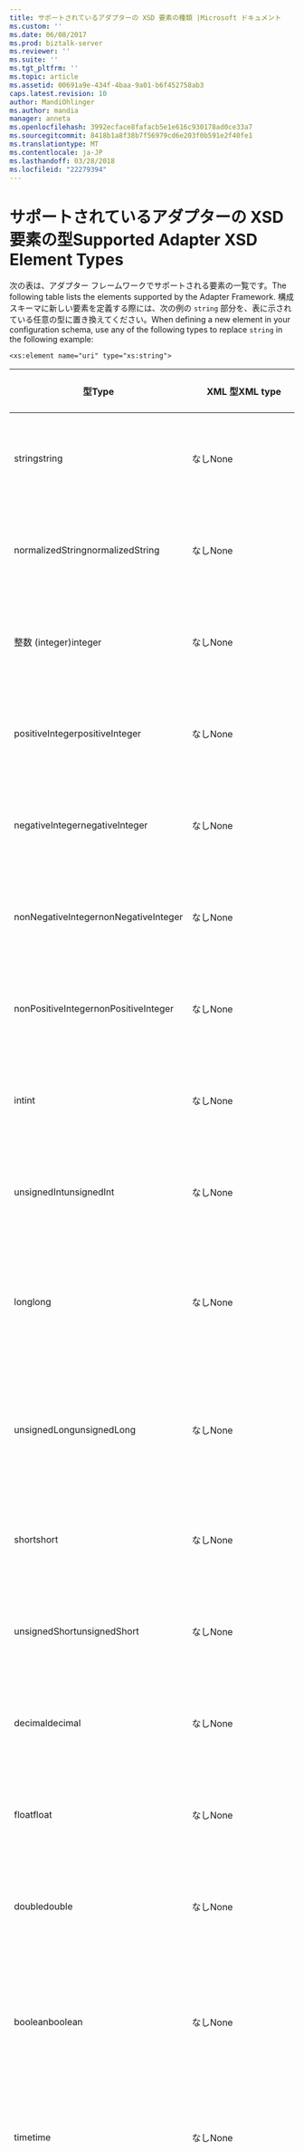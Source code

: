 ```yaml
---
title: サポートされているアダプターの XSD 要素の種類 |Microsoft ドキュメント
ms.custom: ''
ms.date: 06/08/2017
ms.prod: biztalk-server
ms.reviewer: ''
ms.suite: ''
ms.tgt_pltfrm: ''
ms.topic: article
ms.assetid: 00691a9e-434f-4baa-9a01-b6f452758ab3
caps.latest.revision: 10
author: MandiOhlinger
ms.author: mandia
manager: anneta
ms.openlocfilehash: 3992ecface8fafacb5e1e616c930178ad0ce33a7
ms.sourcegitcommit: 8418b1a8f38b7f56979cd6e203f0b591e2f40fe1
ms.translationtype: MT
ms.contentlocale: ja-JP
ms.lasthandoff: 03/28/2018
ms.locfileid: "22279394"
---
```

# <a name="supported-adapter-xsd-element-types"></a><span data-ttu-id="ef782-102">サポートされているアダプターの XSD 要素の型</span><span class="sxs-lookup"><span data-stu-id="ef782-102">Supported Adapter XSD Element Types</span></span>
<span data-ttu-id="ef782-103">次の表は、アダプター フレームワークでサポートされる要素の一覧です。</span><span class="sxs-lookup"><span data-stu-id="ef782-103">The following table lists the elements supported by the Adapter Framework.</span></span> <span data-ttu-id="ef782-104">構成スキーマに新しい要素を定義する際には、次の例の `string` 部分を、表に示されている任意の型に置き換えてください。</span><span class="sxs-lookup"><span data-stu-id="ef782-104">When defining a new element in your configuration schema, use any of the following types to replace `string` in the following example:</span></span>  
  
```  
<xs:element name="uri" type="xs:string">  
```  
  
|<span data-ttu-id="ef782-105">型</span><span class="sxs-lookup"><span data-stu-id="ef782-105">Type</span></span>|<span data-ttu-id="ef782-106">XML 型</span><span class="sxs-lookup"><span data-stu-id="ef782-106">XML type</span></span>|<span data-ttu-id="ef782-107">UI の動作</span><span class="sxs-lookup"><span data-stu-id="ef782-107">UI behavior</span></span>|<span data-ttu-id="ef782-108">その他の仕様</span><span class="sxs-lookup"><span data-stu-id="ef782-108">Other specifics</span></span>|  
|----------|--------------|-----------------|---------------------|  
|<span data-ttu-id="ef782-109">string</span><span class="sxs-lookup"><span data-stu-id="ef782-109">string</span></span>|<span data-ttu-id="ef782-110">なし</span><span class="sxs-lookup"><span data-stu-id="ef782-110">None</span></span>|<span data-ttu-id="ef782-111">編集ボックス。この型のみを受け取ります。</span><span class="sxs-lookup"><span data-stu-id="ef782-111">Edit box accepting type only.</span></span>|<span data-ttu-id="ef782-112">最大および最小を制限するために属性</span><span class="sxs-lookup"><span data-stu-id="ef782-112">Attribute to constrain max/min</span></span>|  
|<span data-ttu-id="ef782-113">normalizedString</span><span class="sxs-lookup"><span data-stu-id="ef782-113">normalizedString</span></span>|<span data-ttu-id="ef782-114">なし</span><span class="sxs-lookup"><span data-stu-id="ef782-114">None</span></span>|<span data-ttu-id="ef782-115">編集ボックス。この型のみを受け取ります。</span><span class="sxs-lookup"><span data-stu-id="ef782-115">Edit box accepting type only.</span></span>|<span data-ttu-id="ef782-116">最大および最小を制限するために属性</span><span class="sxs-lookup"><span data-stu-id="ef782-116">Attribute to constrain max/min</span></span>|  
|<span data-ttu-id="ef782-117">整数 (integer)</span><span class="sxs-lookup"><span data-stu-id="ef782-117">integer</span></span>|<span data-ttu-id="ef782-118">なし</span><span class="sxs-lookup"><span data-stu-id="ef782-118">None</span></span>|<span data-ttu-id="ef782-119">編集ボックス。この型のみを受け取ります。</span><span class="sxs-lookup"><span data-stu-id="ef782-119">Edit box accepting type only.</span></span>|<span data-ttu-id="ef782-120">最大および最小を制限するために属性</span><span class="sxs-lookup"><span data-stu-id="ef782-120">Attribute to constrain max/min</span></span>|  
|<span data-ttu-id="ef782-121">positiveInteger</span><span class="sxs-lookup"><span data-stu-id="ef782-121">positiveInteger</span></span>|<span data-ttu-id="ef782-122">なし</span><span class="sxs-lookup"><span data-stu-id="ef782-122">None</span></span>|<span data-ttu-id="ef782-123">編集ボックス。この型のみを受け取ります。</span><span class="sxs-lookup"><span data-stu-id="ef782-123">Edit box accepting type only.</span></span>|<span data-ttu-id="ef782-124">最大および最小を制限するために属性</span><span class="sxs-lookup"><span data-stu-id="ef782-124">Attribute to constrain max/min</span></span>|  
|<span data-ttu-id="ef782-125">negativeInteger</span><span class="sxs-lookup"><span data-stu-id="ef782-125">negativeInteger</span></span>|<span data-ttu-id="ef782-126">なし</span><span class="sxs-lookup"><span data-stu-id="ef782-126">None</span></span>|<span data-ttu-id="ef782-127">編集ボックス。この型のみを受け取ります。</span><span class="sxs-lookup"><span data-stu-id="ef782-127">Edit box accepting type only.</span></span>|<span data-ttu-id="ef782-128">最大および最小を制限するために属性</span><span class="sxs-lookup"><span data-stu-id="ef782-128">Attribute to constrain max/min</span></span>|  
|<span data-ttu-id="ef782-129">nonNegativeInteger</span><span class="sxs-lookup"><span data-stu-id="ef782-129">nonNegativeInteger</span></span>|<span data-ttu-id="ef782-130">なし</span><span class="sxs-lookup"><span data-stu-id="ef782-130">None</span></span>|<span data-ttu-id="ef782-131">編集ボックス。この型のみを受け取ります。</span><span class="sxs-lookup"><span data-stu-id="ef782-131">Edit box accepting type only.</span></span>|<span data-ttu-id="ef782-132">最大および最小を制限するために属性</span><span class="sxs-lookup"><span data-stu-id="ef782-132">Attribute to constrain max/min</span></span>|  
|<span data-ttu-id="ef782-133">nonPositiveInteger</span><span class="sxs-lookup"><span data-stu-id="ef782-133">nonPositiveInteger</span></span>|<span data-ttu-id="ef782-134">なし</span><span class="sxs-lookup"><span data-stu-id="ef782-134">None</span></span>|<span data-ttu-id="ef782-135">編集ボックス。この型のみを受け取ります。</span><span class="sxs-lookup"><span data-stu-id="ef782-135">Edit box accepting type only.</span></span>|<span data-ttu-id="ef782-136">最大および最小を制限するために属性</span><span class="sxs-lookup"><span data-stu-id="ef782-136">Attribute to constrain max/min</span></span>|  
|<span data-ttu-id="ef782-137">int</span><span class="sxs-lookup"><span data-stu-id="ef782-137">int</span></span>|<span data-ttu-id="ef782-138">なし</span><span class="sxs-lookup"><span data-stu-id="ef782-138">None</span></span>|<span data-ttu-id="ef782-139">編集ボックス。この型のみを受け取ります。</span><span class="sxs-lookup"><span data-stu-id="ef782-139">Edit box accepting type only.</span></span>|<span data-ttu-id="ef782-140">最大および最小を制限するために属性</span><span class="sxs-lookup"><span data-stu-id="ef782-140">Attribute to constrain max/min</span></span>|  
|<span data-ttu-id="ef782-141">unsignedInt</span><span class="sxs-lookup"><span data-stu-id="ef782-141">unsignedInt</span></span>|<span data-ttu-id="ef782-142">なし</span><span class="sxs-lookup"><span data-stu-id="ef782-142">None</span></span>|<span data-ttu-id="ef782-143">編集ボックス。この型のみを受け取ります。</span><span class="sxs-lookup"><span data-stu-id="ef782-143">Edit box accepting type only.</span></span>|<span data-ttu-id="ef782-144">最大および最小を制限するために属性</span><span class="sxs-lookup"><span data-stu-id="ef782-144">Attribute to constrain max/min</span></span>|  
|<span data-ttu-id="ef782-145">long</span><span class="sxs-lookup"><span data-stu-id="ef782-145">long</span></span>|<span data-ttu-id="ef782-146">なし</span><span class="sxs-lookup"><span data-stu-id="ef782-146">None</span></span>|<span data-ttu-id="ef782-147">編集ボックス。この型の 10 進数のみを受け取ります。</span><span class="sxs-lookup"><span data-stu-id="ef782-147">Edit box accepting type only and a decimal.</span></span>|<span data-ttu-id="ef782-148">最大および最小を制限するために属性</span><span class="sxs-lookup"><span data-stu-id="ef782-148">Attribute to constrain max/min</span></span>|  
|<span data-ttu-id="ef782-149">unsignedLong</span><span class="sxs-lookup"><span data-stu-id="ef782-149">unsignedLong</span></span>|<span data-ttu-id="ef782-150">なし</span><span class="sxs-lookup"><span data-stu-id="ef782-150">None</span></span>|<span data-ttu-id="ef782-151">編集ボックス。この型の 10 進数のみを受け取ります。</span><span class="sxs-lookup"><span data-stu-id="ef782-151">Edit box accepting type only and a decimal.</span></span>|<span data-ttu-id="ef782-152">最大および最小を制限する属性</span><span class="sxs-lookup"><span data-stu-id="ef782-152">Attribute to constraint max/min</span></span>|  
|<span data-ttu-id="ef782-153">short</span><span class="sxs-lookup"><span data-stu-id="ef782-153">short</span></span>|<span data-ttu-id="ef782-154">なし</span><span class="sxs-lookup"><span data-stu-id="ef782-154">None</span></span>|<span data-ttu-id="ef782-155">編集ボックス。この型のみを受け取ります。</span><span class="sxs-lookup"><span data-stu-id="ef782-155">Edit box accepting type only.</span></span>|<span data-ttu-id="ef782-156">最大および最小を制限するために属性</span><span class="sxs-lookup"><span data-stu-id="ef782-156">Attribute to constrain max/min</span></span>|  
|<span data-ttu-id="ef782-157">unsignedShort</span><span class="sxs-lookup"><span data-stu-id="ef782-157">unsignedShort</span></span>|<span data-ttu-id="ef782-158">なし</span><span class="sxs-lookup"><span data-stu-id="ef782-158">None</span></span>|<span data-ttu-id="ef782-159">編集ボックス。この型のみを受け取ります。</span><span class="sxs-lookup"><span data-stu-id="ef782-159">Edit box accepting type only.</span></span>|<span data-ttu-id="ef782-160">最大および最小を制限するために属性</span><span class="sxs-lookup"><span data-stu-id="ef782-160">Attribute to constrain max/min</span></span>|  
|<span data-ttu-id="ef782-161">decimal</span><span class="sxs-lookup"><span data-stu-id="ef782-161">decimal</span></span>|<span data-ttu-id="ef782-162">なし</span><span class="sxs-lookup"><span data-stu-id="ef782-162">None</span></span>|<span data-ttu-id="ef782-163">編集ボックス。この型のみを受け取ります。</span><span class="sxs-lookup"><span data-stu-id="ef782-163">Edit box accepting type only.</span></span>|<span data-ttu-id="ef782-164">最大および最小を制限するために属性</span><span class="sxs-lookup"><span data-stu-id="ef782-164">Attribute to constrain max/min</span></span>|  
|<span data-ttu-id="ef782-165">float</span><span class="sxs-lookup"><span data-stu-id="ef782-165">float</span></span>|<span data-ttu-id="ef782-166">なし</span><span class="sxs-lookup"><span data-stu-id="ef782-166">None</span></span>|<span data-ttu-id="ef782-167">編集ボックス。この型のみを受け取ります。</span><span class="sxs-lookup"><span data-stu-id="ef782-167">Edit box accepting type only.</span></span>|<span data-ttu-id="ef782-168">最大および最小を制限するために属性</span><span class="sxs-lookup"><span data-stu-id="ef782-168">Attribute to constrain max/min</span></span>|  
|<span data-ttu-id="ef782-169">double</span><span class="sxs-lookup"><span data-stu-id="ef782-169">double</span></span>|<span data-ttu-id="ef782-170">なし</span><span class="sxs-lookup"><span data-stu-id="ef782-170">None</span></span>|<span data-ttu-id="ef782-171">編集ボックス。この型のみを受け取ります。</span><span class="sxs-lookup"><span data-stu-id="ef782-171">Edit box accepting type only.</span></span>|<span data-ttu-id="ef782-172">最大および最小を制限するために属性</span><span class="sxs-lookup"><span data-stu-id="ef782-172">Attribute to constrain max/min</span></span>|  
|<span data-ttu-id="ef782-173">boolean</span><span class="sxs-lookup"><span data-stu-id="ef782-173">boolean</span></span>|<span data-ttu-id="ef782-174">なし</span><span class="sxs-lookup"><span data-stu-id="ef782-174">None</span></span>|<span data-ttu-id="ef782-175">ドロップダウン リスト。ブール値が表示されます。</span><span class="sxs-lookup"><span data-stu-id="ef782-175">Drop-down list populated with Boolean values.</span></span>|<span data-ttu-id="ef782-176">なし</span><span class="sxs-lookup"><span data-stu-id="ef782-176">None</span></span>|  
|<span data-ttu-id="ef782-177">time</span><span class="sxs-lookup"><span data-stu-id="ef782-177">time</span></span>|<span data-ttu-id="ef782-178">なし</span><span class="sxs-lookup"><span data-stu-id="ef782-178">None</span></span>|<span data-ttu-id="ef782-179">編集ボックス。この型のみを受け取ります。</span><span class="sxs-lookup"><span data-stu-id="ef782-179">Edit box accepting type only.</span></span>|<span data-ttu-id="ef782-180">なし</span><span class="sxs-lookup"><span data-stu-id="ef782-180">None</span></span>|  
|<span data-ttu-id="ef782-181">dateTime</span><span class="sxs-lookup"><span data-stu-id="ef782-181">dateTime</span></span>|<span data-ttu-id="ef782-182">なし</span><span class="sxs-lookup"><span data-stu-id="ef782-182">None</span></span>|<span data-ttu-id="ef782-183">編集ボックス。この型のみを受け取ります。</span><span class="sxs-lookup"><span data-stu-id="ef782-183">Edit box accepting type only.</span></span> <span data-ttu-id="ef782-184">フィールド領域の最後には省略記号ボタンが表示されます。</span><span class="sxs-lookup"><span data-stu-id="ef782-184">An ellipsis appears at the end of the field area.</span></span> <span data-ttu-id="ef782-185">省略記号ボタンをクリックすると、カレンダーが表示されます。</span><span class="sxs-lookup"><span data-stu-id="ef782-185">Click the ellipsis and the calendar appears.</span></span>|<span data-ttu-id="ef782-186">なし</span><span class="sxs-lookup"><span data-stu-id="ef782-186">None</span></span>|  
|<span data-ttu-id="ef782-187">date</span><span class="sxs-lookup"><span data-stu-id="ef782-187">date</span></span>|<span data-ttu-id="ef782-188">なし</span><span class="sxs-lookup"><span data-stu-id="ef782-188">None</span></span>|<span data-ttu-id="ef782-189">編集ボックス。この型のみを受け取ります。</span><span class="sxs-lookup"><span data-stu-id="ef782-189">Edit box accepting type only.</span></span> <span data-ttu-id="ef782-190">フィールド領域の最後には省略記号ボタンが表示されます。</span><span class="sxs-lookup"><span data-stu-id="ef782-190">An ellipsis appears at the end of the field area.</span></span> <span data-ttu-id="ef782-191">省略記号ボタンをクリックすると、カレンダーが表示されます。</span><span class="sxs-lookup"><span data-stu-id="ef782-191">Click the ellipsis and the calendar appears.</span></span>|<span data-ttu-id="ef782-192">なし</span><span class="sxs-lookup"><span data-stu-id="ef782-192">None</span></span>|  
|<span data-ttu-id="ef782-193">gMonth</span><span class="sxs-lookup"><span data-stu-id="ef782-193">gMonth</span></span>|<span data-ttu-id="ef782-194">なし</span><span class="sxs-lookup"><span data-stu-id="ef782-194">None</span></span>|<span data-ttu-id="ef782-195">編集ボックス。この型のみを受け取ります。</span><span class="sxs-lookup"><span data-stu-id="ef782-195">Edit box accepting type only.</span></span>|<span data-ttu-id="ef782-196">この値は文字列であり、想定どおりの動作が行なわれない場合があります。</span><span class="sxs-lookup"><span data-stu-id="ef782-196">This value is a string and thus may not perform as expected.</span></span> <span data-ttu-id="ef782-197">月の値を保持するには、制限付きの xsd:int 型を使用する方法もあります。</span><span class="sxs-lookup"><span data-stu-id="ef782-197">Consider using xsd:int types with restrictions to hold the month value instead.</span></span>|  
|<span data-ttu-id="ef782-198">gYear</span><span class="sxs-lookup"><span data-stu-id="ef782-198">gYear</span></span>|<span data-ttu-id="ef782-199">なし</span><span class="sxs-lookup"><span data-stu-id="ef782-199">None</span></span>|<span data-ttu-id="ef782-200">編集ボックス。この型のみを受け取ります。</span><span class="sxs-lookup"><span data-stu-id="ef782-200">Edit box accepting type only.</span></span>|<span data-ttu-id="ef782-201">この値は文字列であり、想定どおりの動作が行なわれない場合があります。</span><span class="sxs-lookup"><span data-stu-id="ef782-201">This value is a string and thus may not perform as expected.</span></span> <span data-ttu-id="ef782-202">年の値を保持するには、制限付きの xsd:int 型を使用する方法もあります。</span><span class="sxs-lookup"><span data-stu-id="ef782-202">Consider using xsd:int types with restrictions to hold the year value instead.</span></span>|  
|<span data-ttu-id="ef782-203">gYearMonth</span><span class="sxs-lookup"><span data-stu-id="ef782-203">gYearMonth</span></span>|<span data-ttu-id="ef782-204">なし</span><span class="sxs-lookup"><span data-stu-id="ef782-204">None</span></span>|<span data-ttu-id="ef782-205">編集ボックス。この型のみを受け取ります。</span><span class="sxs-lookup"><span data-stu-id="ef782-205">Edit box accepting type only.</span></span>|<span data-ttu-id="ef782-206">この値は文字列であり、想定どおりの動作が行なわれない場合があります。</span><span class="sxs-lookup"><span data-stu-id="ef782-206">This value is a string and thus may not perform as expected.</span></span> <span data-ttu-id="ef782-207">年と月の値を保持するには、制限付きの xsd:int 型を使用する方法もあります。</span><span class="sxs-lookup"><span data-stu-id="ef782-207">Consider using xsd:int types with restrictions to hold the year and month value instead.</span></span>|  
|<span data-ttu-id="ef782-208">gDay</span><span class="sxs-lookup"><span data-stu-id="ef782-208">gDay</span></span>|<span data-ttu-id="ef782-209">なし</span><span class="sxs-lookup"><span data-stu-id="ef782-209">None</span></span>|<span data-ttu-id="ef782-210">編集ボックス。この型のみを受け取ります。</span><span class="sxs-lookup"><span data-stu-id="ef782-210">Edit box accepting type only.</span></span>|<span data-ttu-id="ef782-211">この値は文字列であり、想定どおりの動作が行なわれない場合があります。</span><span class="sxs-lookup"><span data-stu-id="ef782-211">This value is a string and thus may not perform as expected.</span></span> <span data-ttu-id="ef782-212">日の値を保持するには、制限付きの xsd:int 型を使用する方法もあります。</span><span class="sxs-lookup"><span data-stu-id="ef782-212">Consider using xsd:int types with restrictions to hold the day value instead.</span></span>|  
|<span data-ttu-id="ef782-213">gMonthDay</span><span class="sxs-lookup"><span data-stu-id="ef782-213">gMonthDay</span></span>|<span data-ttu-id="ef782-214">なし</span><span class="sxs-lookup"><span data-stu-id="ef782-214">None</span></span>|<span data-ttu-id="ef782-215">編集ボックス。この型のみを受け取ります。</span><span class="sxs-lookup"><span data-stu-id="ef782-215">Edit box accepting type only.</span></span>|<span data-ttu-id="ef782-216">この値は文字列であり、想定どおりの動作が行なわれない場合があります。</span><span class="sxs-lookup"><span data-stu-id="ef782-216">This value is a string and thus may not perform as expected.</span></span> <span data-ttu-id="ef782-217">月と日の値を保持するには、制限付きの xsd:int 型を使用する方法もあります。</span><span class="sxs-lookup"><span data-stu-id="ef782-217">Consider using xsd:int types with restrictions to hold the month and day value instead.</span></span>|  
|<span data-ttu-id="ef782-218">名前</span><span class="sxs-lookup"><span data-stu-id="ef782-218">Name</span></span>|<span data-ttu-id="ef782-219">なし</span><span class="sxs-lookup"><span data-stu-id="ef782-219">None</span></span>|<span data-ttu-id="ef782-220">編集ボックス。この型のみを受け取ります。</span><span class="sxs-lookup"><span data-stu-id="ef782-220">Edit box accepting type only.</span></span>|<span data-ttu-id="ef782-221">なし</span><span class="sxs-lookup"><span data-stu-id="ef782-221">None</span></span>|  
|<span data-ttu-id="ef782-222">NCName</span><span class="sxs-lookup"><span data-stu-id="ef782-222">NCName</span></span>|<span data-ttu-id="ef782-223">なし</span><span class="sxs-lookup"><span data-stu-id="ef782-223">None</span></span>|<span data-ttu-id="ef782-224">編集ボックス。この型のみを受け取ります。</span><span class="sxs-lookup"><span data-stu-id="ef782-224">Edit box accepting type only.</span></span>|<span data-ttu-id="ef782-225">なし</span><span class="sxs-lookup"><span data-stu-id="ef782-225">None</span></span>|  
|<span data-ttu-id="ef782-226">anyURI</span><span class="sxs-lookup"><span data-stu-id="ef782-226">anyURI</span></span>|<span data-ttu-id="ef782-227">なし</span><span class="sxs-lookup"><span data-stu-id="ef782-227">None</span></span>|<span data-ttu-id="ef782-228">編集ボックス。この型のみを受け取ります。</span><span class="sxs-lookup"><span data-stu-id="ef782-228">Edit box accepting type only.</span></span>|<span data-ttu-id="ef782-229">なし</span><span class="sxs-lookup"><span data-stu-id="ef782-229">None</span></span>|  
|<span data-ttu-id="ef782-230">Sequence</span><span class="sxs-lookup"><span data-stu-id="ef782-230">Sequence</span></span>|<span data-ttu-id="ef782-231">"Sequence" スキーマ要素</span><span class="sxs-lookup"><span data-stu-id="ef782-231">"Sequence" Schema Element</span></span>|<span data-ttu-id="ef782-232">なし</span><span class="sxs-lookup"><span data-stu-id="ef782-232">None</span></span>|<span data-ttu-id="ef782-233">なし</span><span class="sxs-lookup"><span data-stu-id="ef782-233">None</span></span>|  
|<span data-ttu-id="ef782-234">グループ</span><span class="sxs-lookup"><span data-stu-id="ef782-234">Groups</span></span>|<span data-ttu-id="ef782-235">なし</span><span class="sxs-lookup"><span data-stu-id="ef782-235">None</span></span>|<span data-ttu-id="ef782-236">"+" または "-" 記号。グループ内のすべてのフィールドを展開するか折りたたみます。</span><span class="sxs-lookup"><span data-stu-id="ef782-236">A "+" or "-" sign that expands or collapses all fields within the group.</span></span><br /><br /> <span data-ttu-id="ef782-237">プロパティ ページの右側は編集できません。</span><span class="sxs-lookup"><span data-stu-id="ef782-237">No edit functionality on the right side of the property page.</span></span>|<span data-ttu-id="ef782-238">なし</span><span class="sxs-lookup"><span data-stu-id="ef782-238">None</span></span>|  
|<span data-ttu-id="ef782-239">[ファイル名]</span><span class="sxs-lookup"><span data-stu-id="ef782-239">File Name</span></span>|<span data-ttu-id="ef782-240">FileName</span><span class="sxs-lookup"><span data-stu-id="ef782-240">FileName</span></span>|<span data-ttu-id="ef782-241">フィールド領域の最後には省略記号ボタンが表示されます。</span><span class="sxs-lookup"><span data-stu-id="ef782-241">An ellipsis appears at the end of the field area.</span></span> <span data-ttu-id="ef782-242">省略記号ボタンをクリックし、 **Windows FileOpen** ファイルを選択できるダイアログ ボックスが表示されます。</span><span class="sxs-lookup"><span data-stu-id="ef782-242">Click the ellipsis and the **Windows FileOpen** dialog box appears, allowing selection of a file.</span></span>|<span data-ttu-id="ef782-243">なし</span><span class="sxs-lookup"><span data-stu-id="ef782-243">None</span></span>|  
|<span data-ttu-id="ef782-244">Folder Name</span><span class="sxs-lookup"><span data-stu-id="ef782-244">Folder Name</span></span>|<span data-ttu-id="ef782-245">FolderName</span><span class="sxs-lookup"><span data-stu-id="ef782-245">FolderName</span></span>|<span data-ttu-id="ef782-246">フィールド領域の最後には省略記号ボタンが表示されます。</span><span class="sxs-lookup"><span data-stu-id="ef782-246">An ellipsis appears at the end of the field area.</span></span> <span data-ttu-id="ef782-247">省略記号ボタンをクリックし、 **Windows Folder Open**  ダイアログ ボックスでフォルダーを選択することができます。</span><span class="sxs-lookup"><span data-stu-id="ef782-247">Click the ellipsis and the **Windows Folder Open** dialog box appears allowing selection of a folder.</span></span>|<span data-ttu-id="ef782-248">なし</span><span class="sxs-lookup"><span data-stu-id="ef782-248">None</span></span>|  
|<span data-ttu-id="ef782-249">SSO App ID</span><span class="sxs-lookup"><span data-stu-id="ef782-249">SSO App ID</span></span>|<span data-ttu-id="ef782-250">SSOAppID</span><span class="sxs-lookup"><span data-stu-id="ef782-250">SSOAppID</span></span>|<span data-ttu-id="ef782-251">ドロップダウン リスト。SSO アプリケーションの一覧が表示されます。</span><span class="sxs-lookup"><span data-stu-id="ef782-251">Drop-down list populated with the SSO Application list</span></span>|<span data-ttu-id="ef782-252">なし</span><span class="sxs-lookup"><span data-stu-id="ef782-252">None</span></span>|  
|<span data-ttu-id="ef782-253">Password</span><span class="sxs-lookup"><span data-stu-id="ef782-253">Password</span></span>|<span data-ttu-id="ef782-254">Password</span><span class="sxs-lookup"><span data-stu-id="ef782-254">Password</span></span>|<span data-ttu-id="ef782-255">編集ボックス。クリア テキストではなく "\*" が表示されます。</span><span class="sxs-lookup"><span data-stu-id="ef782-255">Edit box with "\*" appearing instead of clear text.</span></span>|<span data-ttu-id="ef782-256">なし</span><span class="sxs-lookup"><span data-stu-id="ef782-256">None</span></span>|  
  
## <a name="see-also"></a><span data-ttu-id="ef782-257">参照</span><span class="sxs-lookup"><span data-stu-id="ef782-257">See Also</span></span>  
 [<span data-ttu-id="ef782-258">アダプターのデザインの問題点</span><span class="sxs-lookup"><span data-stu-id="ef782-258">Adapter Design Issues</span></span>](../core/adapter-design-issues.md)